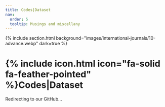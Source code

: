 ```yaml
---
title: Codes|Dataset
nav:
  order: 5
  tooltip: Musings and miscellany
---
```




{% include section.html background="images/international-journals/10-advance.webp" dark=true %}
# {% include icon.html icon="fa-solid fa-feather-pointed" %}Codes|Dataset

Redirecting to our GitHub...
<!-- Lorem ipsum dolor sit amet, consectetur adipiscing elit, sed do eiusmod tempor incididunt ut labore et dolore magna aliqua.
Ut enim ad minim veniam, quis nostrud exercitation ullamco laboris nisi ut aliquip ex ea commodo consequat.

{% include section.html %}

{% include search-box.html %}

{% include tags.html tags=site.tags %}

{% include search-info.html %}

{% include list.html data="posts" component="post-excerpt" %} -->
